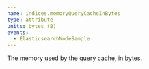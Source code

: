 ```yaml
---
name: indices.memoryQueryCacheInBytes
type: attribute
units: bytes (B)
events:
  - ElasticsearchNodeSample
---
```


The memory used by the query cache, in bytes.